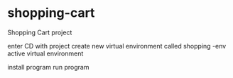 # shopping-cart
Shopping Cart project

enter CD with project
create new virtual environment called shopping -env
active virtual environment

install program
run program